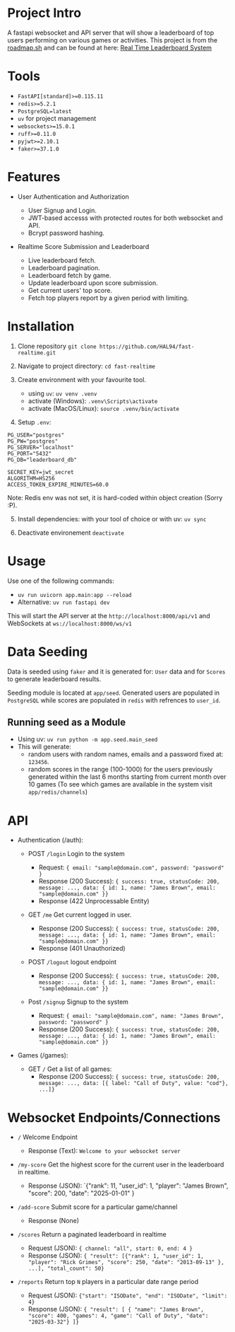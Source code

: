# Project Intro
A fastapi websocket and API server that will show a leaderboard of top users performing on various games or activities. This project is from the [roadmap.sh](https://roadmap.sh/) and can be found at here: [Real Time Leaderboard System](https://roadmap.sh/projects/realtime-leaderboard-system)


# Tools
- `FastAPI[standard]>=0.115.11`
- `redis>=5.2.1`
- `PostgreSQL=latest`
- `uv` for project management
- `websockets>=15.0.1`
- `ruff>=0.11.0`
- `pyjwt>=2.10.1`
- `faker>=37.1.0`


# Features
- User Authentication and Authorization
    - User Signup and Login.
    - JWT-based accesss with protected routes for both websocket and API.
    - Bcrypt password hashing.

- Realtime Score Submission and Leaderboard      
    - Live leaderboard fetch.
    - Leaderboard pagination.
    - Leaderboard fetch by game.
    - Update leaderboard upon score submission.
    - Get current users' top score.
    - Fetch top players report by a given period with limiting.


# Installation
1. Clone repository
```git clone https://github.com/HAL94/fast-realtime.git```

2. Navigate to project directory: `cd fast-realtime`

3. Create environment with your favourite tool.
    - using `uv`: `uv venv .venv`
    - activate (Windows): `.venv\Scripts\activate`
    - activate (MacOS/Linux): `source .venv/bin/activate`

4. Setup `.env`:
```
PG_USER="postgres"
PG_PW="postgres"
PG_SERVER="localhost"
PG_PORT="5432" 
PG_DB="leaderboard_db"

SECRET_KEY=jwt_secret
ALGORITHM=HS256
ACCESS_TOKEN_EXPIRE_MINUTES=60.0
```
Note: Redis env was not set, it is hard-coded within object creation (Sorry :P).

5. Install dependencies:
with your tool of choice or with uv: `uv sync`

6. Deactivate environement
```deactivate```

# Usage
Use one of the following commands:
- `uv run uvicorn app.main:app --reload`
- Alternative: `uv run fastapi dev`

This will start the API server at the `http://localhost:8000/api/v1` and WebSockets at `ws://localhost:8000/ws/v1`


# Data Seeding
Data is seeded using `faker` and it is generated for: `User` data and for `Scores` to generate leaderboard results.

Seeding module is located at `app/seed`. Generated users are populated in `PostgreSQL` while scores are populated in `redis` with refrences to `user_id`.

## Running seed as a Module
- Using uv: `uv run python -m app.seed.main_seed`
- This will generate:
    - random users with random names, emails and a password fixed at: `123456`.
    - random scores in the range (100-1000) for the users previously generated within the last 6 months starting from current month over 10 games (To see which games are available in the system visit `app/redis/channels`)

# API
- Authentication (/auth):
    - POST `/login` Login to the system
        - Request: `{ email: "sample@domain.com", password: "password" }`
        - Response (200 Success): `{ success: true, statusCode: 200, message: ..., data: { id: 1, name: "James Brown", email: "sample@domain.com" }}`
        - Response (422 Unprocessable Entity)

    - GET `/me` Get current logged in user.
        - Response (200 Success): `{ success: true, statusCode: 200, message: ..., data: { id: 1, name: "James Brown", email: "sample@domain.com" }}`
        - Response (401 Unauthorized)

    - POST `/logout` logout endpoint
        - Response (200 Success): `{ success: true, statusCode: 200, message: ..., data: { id: 1, name: "James Brown", email: "sample@domain.com" }}`
    
    - Post `/signup` Signup to the system
        - Request: `{ email: "sample@domain.com", name: "James Brown", password: "password" }`
        - Response (200 Success): `{ success: true, statusCode: 200, message: ..., data: { id: 1, name: "James Brown", email: "sample@domain.com" }}`

- Games (/games):
    - GET `/` Get a list of all games:
        - Response (200 Success): `{ success: true, statusCode: 200, message: ..., data: [{ label: "Call of Duty", value: "cod"}, ...]}`

    
# Websocket Endpoints/Connections
- `/` Welcome Endpoint
    - Response (Text): `Welcome to your websocket server`

- `/my-score` Get the highest score for the current user in the leaderboard in realtime.
    - Response (JSON): `{"rank": 11, "user_id": 1, "player": "James Brown", "score": 200, "date": "2025-01-01" }

- `/add-score` Submit score for a particular game/channel
    - Response (None)

- `/scores` Return a paginated leaderboard in realtime
    - Request (JSON): `{ channel: "all", start: 0, end: 4 }`
    - Response (JSON): `{ "result": [{"rank": 1, "user_id": 1, "player": "Rick Grimes", "score": 250, "date": "2013-09-13" }, ...], "total_count": 50}`

- `/reports` Return top `N` players in a particular date range period
    - Request (JSON): `{"start": "ISODate", "end": "ISODate", "limit": 4}`
    - Response (JSON): `{ "result": [ { "name": "James Brown", "score": 400, "games": 4, "game": "Call of Duty", "date": "2025-03-32"} ]}`
